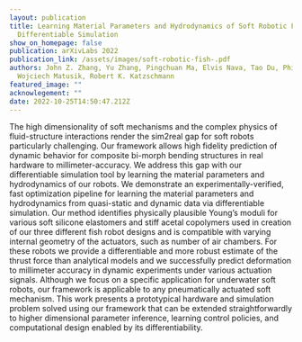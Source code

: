 ```yaml
---
layout: publication
title: Learning Material Parameters and Hydrodynamics of Soft Robotic Fish via
  Differentiable Simulation
show_on_homepage: false
publication: arXivLabs 2022
publication_link: /assets/images/soft-robotic-fish-.pdf
authors: John Z. Zhang, Yu Zhang, Pingchuan Ma, Elvis Nava, Tao Du, Philip Arm,
  Wojciech Matusik, Robert K. Katzschmann
featured_image: ""
acknowlegement: ""
date: 2022-10-25T14:50:47.212Z
---
```

The high dimensionality of soft mechanisms and the complex physics of fluid-structure interactions render the sim2real gap for soft robots particularly challenging. Our framework allows high fidelity prediction of dynamic behavior for composite bi-morph bending structures in real hardware to millimeter-accuracy. We address this gap with our differentiable simulation tool by learning the material parameters and hydrodynamics of our robots. We demonstrate an experimentally-verified, fast optimization pipeline for learning the material parameters and hydrodynamics from quasi-static and dynamic data via differentiable simulation. Our method identifies physically plausible Young’s moduli for various soft silicone elastomers and stiff acetal copolymers used in creation of our three different fish robot designs and is compatible with varying internal geometry of the actuators, such as number of air chambers. For these robots we provide a differentiable and more robust estimate of the thrust force than analytical models and we successfully predict deformation to millimeter accuracy in dynamic experiments under various actuation signals. Although we focus on a specific application for underwater soft robots, our framework is applicable to any pneumatically actuated soft mechanism. This work presents a prototypical hardware and simulation problem solved using our framework that can be extended straightforwardly to higher dimensional parameter inference, learning control policies, and computational design enabled by its differentiability.
